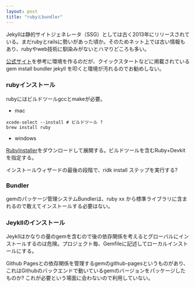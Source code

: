 ```yaml
---
layout: post
title: "rubyとbundler"
---
```


Jekyllは静的サイトジェネレータ（SSG）としては古く2013年にリリースされている。まだrubyとrailsに勢いがあった頃か。そのためネット上では古い情報もあり、rubyやweb技術に馴染みがないとハマりどころも多い。<br/>

[公式サイト](http://jekyllrb-ja.github.io/)を参考に環境を作るのだが、クイックスタートなどに掲載されている gem install bundler jekyll を叩くと環境が汚れるのでお勧めしない。

### rubyインストール

rubyにはビルドツールgccとmakeが必要。

- mac

```shell
xcode-select --install # ビルドツール ?
brew install ruby
```

- windows

[RubyInstaller](https://rubyinstaller.org/downloads/)をダウンロードして展開する。ビルドツールを含むRuby+Devkitを指定する。

インストールウィザードの最後の段階で、ridk install ステップを実行する?

### Bundler

gemのパッケージ管理システムBundlerは、ruby xx から標準ライブラリに含まれるので敢えてインストールする必要はない。

### Jeykllのインストール

Jeykllはかなりの量のgemを含むので後の依存関係を考えるとグローバルにインストールするのは危険。プロジェクト毎、Gemfileに記述してローカルインストールにする。


Github Pagesとの依存関係を管理するgemのgithub-pagesというものがあり、これはGithubのバックエンドで動いているgemのバージョンをパッケージしたものか?
これが必要という場面に会わないので利用していない。
